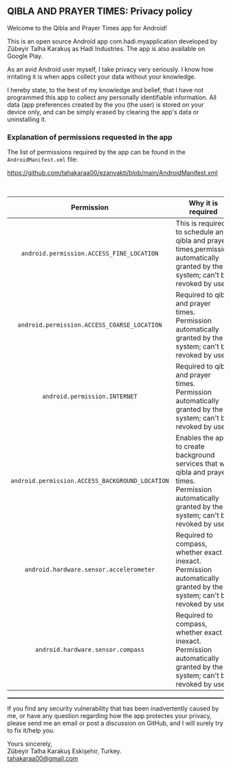 ## QIBLA AND PRAYER TIMES: Privacy policy

Welcome to the Qibla and Prayer Times app for Android!

This is an open source Android app com.hadi.myapplication developed by Zübeyir Talha Karakuş as Hadi Industries. The app is also available on Google Play.

As an avid Android user myself, I take privacy very seriously.
I know how irritating it is when apps collect your data without your knowledge.

I hereby state, to the best of my knowledge and belief, that I have not programmed this app to collect any personally identifiable information. All data (app preferences created by the you (the user) is stored on your device only, and can be simply erased by clearing the app's data or uninstalling it.

### Explanation of permissions requested in the app

The list of permissions required by the app can be found in the `AndroidManifest.xml` file:

https://github.com/tahakaraa00/ezanvakti/blob/main/AndroidManifest.xml

<br/>

| Permission | Why it is required |
| :---: | --- |
| `android.permission.ACCESS_FINE_LOCATION` | This is required to schedule an qibla and prayer times,permission automatically granted by the system; can't be revoked by user.  |
| `android.permission.ACCESS_COARSE_LOCATION` | Required to qibla and prayer times. Permission automatically granted by the system; can't be revoked by user. |
| `android.permission.INTERNET`  | Required to qibla and prayer times. Permission automatically granted by the system; can't be revoked by user. |
| `android.permission.ACCESS_BACKGROUND_LOCATION` | Enables the app to create background services that will qibla and prayer times. Permission automatically granted by the system; can't be revoked by user. |
| `android.hardware.sensor.accelerometer` | Required to compass, whether exact or inexact. Permission automatically granted by the system; can't be revoked by user. |
| `android.hardware.sensor.compass` |  Required to compass, whether exact or inexact. Permission automatically granted by the system; can't be revoked by user.  |


 <hr style="border:1px solid gray">

If you find any security vulnerability that has been inadvertently caused by me, or have any question regarding how the app protectes your privacy, please send me an email or post a discussion on GitHub, and I will surely try to fix it/help you.

Yours sincerely,  
Zübeyir Talha Karakuş 
Eskişehir, Turkey.  
tahakaraa00@gmail.com
